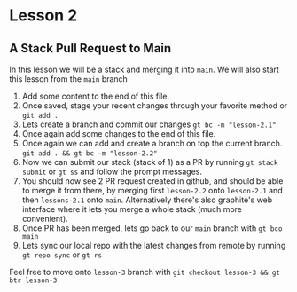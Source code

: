 # Lesson 2

## A Stack Pull Request to Main

In this lesson we will be a stack and merging it into `main`. We will also start this lesson from the `main` branch

1. Add some content to the end of this file.
2. Once saved, stage your recent changes through your favorite method or `git add .`
3. Lets create a branch and commit our changes `gt bc -m "lesson-2.1"`
4. Once again add some changes to the end of this file.
5. Once again we can add and create a branch on top the current branch. `git add . && gt bc -m "lesson-2.2"`
6. Now we can submit our stack (stack of 1) as a PR by running `gt stack submit` or `gt ss` and follow the prompt messages.
7. You should now see 2 PR request created in github, and should be able to merge it from there, by merging first `lesson-2.2` onto `lesson-2.1` and then `lessons-2.1` onto `main`. Alternatively there's also graphite's web interface where it lets you merge a whole stack (much more convenient).
8. Once PR has been merged, lets go back to our `main` branch with `gt bco main`
9. Lets sync our local repo with the latest changes from remote by running `gt repo sync` or `gt rs`

Feel free to move onto `lesson-3` branch with `git checkout lesson-3 && gt btr lesson-3` 